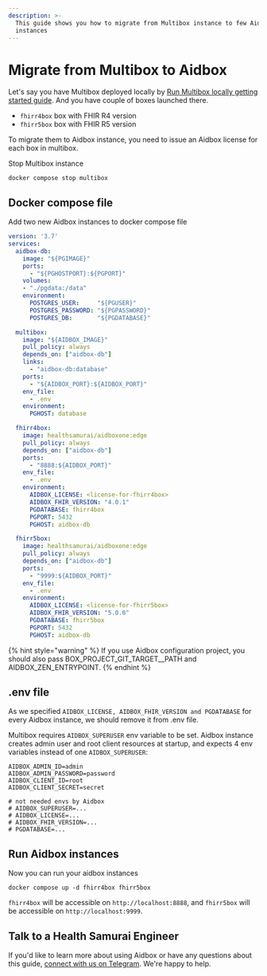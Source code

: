 ```yaml
---
description: >-
  This guide shows you how to migrate from Multibox instance to few Aidbox
  instances
---
```


# Migrate from Multibox to Aidbox

Let's say you have Multibox deployed locally by [Run Multibox locally getting started guide](../getting-started-1/run-aidbox/run-multibox-locally-with-docker.md). And you have couple of boxes launched there.

* `fhirr4box` box with FHIR R4 version
* `fhirr5box` box with FHIR R5 version

To migrate them to Aidbox instance, you need to issue an Aidbox license for each box in multibox.

Stop Multibox instance

```
docker compose stop multibox
```

## Docker compose file

Add two new Aidbox instances to docker compose file

```yaml
version: '3.7'
services:
  aidbox-db:
    image: "${PGIMAGE}"
    ports:
      - "${PGHOSTPORT}:${PGPORT}"
    volumes:
    - "./pgdata:/data"
    environment:
      POSTGRES_USER:     "${PGUSER}"
      POSTGRES_PASSWORD: "${PGPASSWORD}"
      POSTGRES_DB:       "${PGDATABASE}"

  multibox:
    image: "${AIDBOX_IMAGE}"
    pull_policy: always
    depends_on: ["aidbox-db"]
    links:
      - "aidbox-db:database"
    ports:
      - "${AIDBOX_PORT}:${AIDBOX_PORT}"
    env_file:
      - .env
    environment:
      PGHOST: database

  fhirr4box:
    image: healthsamurai/aidboxone:edge
    pull_policy: always
    depends_on: ["aidbox-db"]
    ports:
      - "8888:${AIDBOX_PORT}"
    env_file:
      - .env
    environment:
      AIDBOX_LICENSE: <license-for-fhirr4box>
      AIDBOX_FHIR_VERSION: "4.0.1"
      PGDATABASE: fhirr4box
      PGPORT: 5432
      PGHOST: aidbox-db

  fhirr5box:
    image: healthsamurai/aidboxone:edge
    pull_policy: always
    depends_on: ["aidbox-db"]
    ports:
      - "9999:${AIDBOX_PORT}"
    env_file:
      - .env
    environment:
      AIDBOX_LICENSE: <license-for-fhirr5box>
      AIDBOX_FHIR_VERSION: "5.0.0"
      PGDATABASE: fhirr5box
      PGPORT: 5432
      PGHOST: aidbox-db

```

{% hint style="warning" %}
If you use Aidbox configuration project, you should also pass BOX\_PROJECT\_GIT\_TARGET\_\_PATH and AIDBOX\_ZEN\_ENTRYPOINT.
{% endhint %}

## .env file

As we specified `AIDBOX_LICENSE, AIDBOX_FHIR_VERSION and PGDATABASE` for every Aidbox instance, we should remove it from .env file.

Multibox requires `AIDBOX_SUPERUSER` env variable to be set. Aidbox instance creates admin user and root client resources at startup, and expects 4 env variables instead of one `AIDBOX_SUPERUSER`:

```
AIDBOX_ADMIN_ID=admin
AIDBOX_ADMIN_PASSWORD=password
AIDBOX_CLIENT_ID=root
AIDBOX_CLIENT_SECRET=secret

# not needed envs by Aidbox
# AIDBOX_SUPERUSER=...
# AIDBOX_LICENSE=...
# AIDBOX_FHIR_VERSION=...
# PGDATABASE=...
```

## Run Aidbox instances

Now you can run your aidbox instances

```
docker compose up -d fhirr4box fhirr5box
```

`fhirr4box` will be accessible on `http://localhost:8888`, and `fhirr5box` will be accessible on `http://localhost:9999`.&#x20;

## Talk to a Health Samurai Engineer

If you'd like to learn more about using Aidbox or have any questions about this guide, [connect with us on Telegram](https://t.me/aidbox). We're happy to help.

